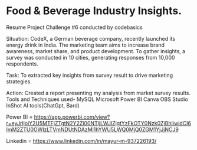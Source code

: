 # Food & Beverage Industry Insights.

Resume Project Challenge #6 conducted by codebasics

Situation: CodeX, a German beverage company, recently launched its energy drink in India. The marketing team aims to increase brand awareness, market share, and product development. To gather insights, a survey was conducted in 10 cities, generating responses from 10,000 respondents.

Task: To extracted key insights from survey result to drive marketing strategies.

Action: Created a report presenting my analysis from market survey results. Tools and Techniques used- MySQL Microsoft Power BI Canva OBS Studio InShot AI tools(ChatGpt, Bard)


Power BI = https://app.powerbi.com/view?r=eyJrIjoiY2U5MTFjZTgtN2Y2Zi00NTljLWJlZjgtYzFkOTY0Nzk0ZjBhIiwidCI6ImM2ZTU0OWIzLTVmNDUtNDAzMi1hYWU5LWQ0MjQ0ZGM1YjJjNCJ9

Linkedin = https://www.linkedin.com/in/mayur-m-937226193/

